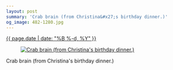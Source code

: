 ```yaml
---
layout: post
summary: 'Crab brain (from Christina&#x27;s birthday dinner.)'
og_image: 482-1280.jpg
---
```


<div class="post">
 <time>
  <a href="/482">
   {{ page.date | date: "%B %-d, %Y" }}
  </a>
 </time>
 <a href="/482">
  <figure data-taken="3/27/2016">
   <img alt="Crab brain (from Christina's birthday dinner.)" sizes="(min-width: 700px) 50vw, calc(100vw - 2rem)" src="{{ site.assets_url }}/482-640.jpg" srcset="{{ site.assets_url }}/482-1280.jpg 1280w, {{ site.assets_url }}/482-960.jpg 960w, {{ site.assets_url }}/482-640.jpg 640w, {{ site.assets_url }}/482-320.jpg 320w"/>
  </figure>
 </a>
 <span>
  Crab brain (from Christina's birthday dinner.)
 </span>
</div>
